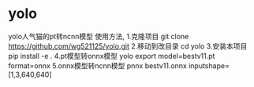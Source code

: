 # yolo
yolo人气猫的pt转ncnn模型
使用方法,
1.克隆项目
git clone  https://github.com/wg521125/yolo.git
2.移动到改目录
cd yolo
3.安装本项目
pip install -e .
4.pt模型转onnx模型
yolo export model=bestv11.pt format=onnx
5.onnx模型转ncnn模型
pnnx bestv11.onnx  inputshape=[1,3,640,640]